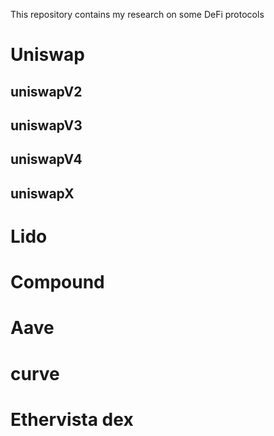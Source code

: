 This repository contains my research on some DeFi protocols

# Uniswap

## uniswapV2


## uniswapV3


## uniswapV4


## uniswapX



# Lido


# Compound



# Aave





# curve



# Ethervista dex